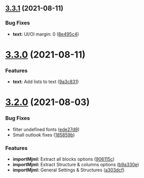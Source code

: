 ## [3.3.1](https://github.com/wanoo21/Angular-mjml-output/compare/v3.3.0...v3.3.1) (2021-08-11)


### Bug Fixes

* **text:** Ul/Ol margin: 0 ([8e495c4](https://github.com/wanoo21/Angular-mjml-output/commit/8e495c4727936b4f2cadbef654f02bc5b54ecdb2))

# [3.3.0](https://github.com/wanoo21/Angular-mjml-output/compare/v3.2.0...v3.3.0) (2021-08-11)


### Features

* **text:** Add lists to text ([9a3c831](https://github.com/wanoo21/Angular-mjml-output/commit/9a3c831456b43c8a4b23a4e7484f75d4b426c542))

# [3.2.0](https://github.com/wanoo21/Angular-mjml-output/compare/v3.1.2...v3.2.0) (2021-08-03)


### Bug Fixes

* filter undefined fonts ([ede27d9](https://github.com/wanoo21/Angular-mjml-output/commit/ede27d9fe9917878d7a057356f04e0f5b1baed0d))
* Small outlook fixes ([185859b](https://github.com/wanoo21/Angular-mjml-output/commit/185859b247af5fce5e09ba97c325108b1ea3b49e))


### Features

* **importMjml:** Extract all blocks options ([906115c](https://github.com/wanoo21/Angular-mjml-output/commit/906115c1af9bd90a377dffce2e78e64f32dd20d6))
* **importMjml:** Extract Structure & columns options ([b9a330e](https://github.com/wanoo21/Angular-mjml-output/commit/b9a330e4db4916b90b145e10937290fb544f1589))
* **importMjml:** General Settings & Structures ([a303dcf](https://github.com/wanoo21/Angular-mjml-output/commit/a303dcf09436e53a3fbda1f947493de46133f997))
